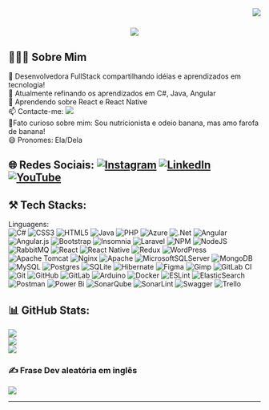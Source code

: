 <img align="right" src="https://visitcount.itsvg.in/api?id=sheilass&icon=9&color=10"/>
<h1 align="center">
  <a href="https://git.io/typing-svg">
    <img src="https://readme-typing-svg.herokuapp.com?font=Fira+Code&weight=900&size=26&pause=1000&color=E282D7&center=true&vCenter=true&random=false&width=435&lines=Ol%C3%A1%2C+tudo+bem%3F%F0%9F%91%8B%F0%9F%8F%BD;Eu+sou+a+Sheila!%F0%9F%91%A9%F0%9F%8F%BD%E2%80%8D%F0%9F%9A%80"/>
  </a>
</h1>

## 🙋🏽‍♀️ Sobre Mim
🔭 Desenvolvedora FullStack compartilhando idéias e aprendizados em tecnologia! <br>🌷 Atualmente refinando os aprendizados em C#, Java, Angular <br>🤩 Aprendendo sobre React e React Native <br>📫 Contacte-me: 
 <a href="mailto:sheila.san.sou@gmail.com">
    <img src="https://img.shields.io/badge/Gmail-#fbcfe8?style=for-the-badge&logo=gmail&logoColor=white" />
  </a> <br>👻Fato curioso sobre mim: Sou nutricionista e odeio banana, mas amo farofa de banana!<br>😄 Pronomes: Ela/Dela<br>

## 🌐 Redes Sociais: [![Instagram](https://img.shields.io/badge/Instagram-%23E4405F.svg?logo=Instagram&logoColor=white)](https://instagram.com/sheilasasou) [![LinkedIn](https://img.shields.io/badge/LinkedIn-%230077B5.svg?logo=linkedin&logoColor=white)](https://linkedin.com/in/sheila-dos-santos-de-souza-14b82772) [![YouTube](https://img.shields.io/badge/YouTube-%23FF0000.svg?logo=YouTube&logoColor=white)](https://youtube.com/@UCWewIVYihcBTsHM05LhgtBg) 

## ⚒ Tech Stacks:
Linguagens:<br/>
![C#](https://img.shields.io/badge/c%23-%23239120.svg?style=flat&logo=csharp&logoColor=white) ![CSS3](https://img.shields.io/badge/css3-%231572B6.svg?style=flat&logo=css3&logoColor=white) ![HTML5](https://img.shields.io/badge/html5-%23E34F26.svg?style=flat&logo=html5&logoColor=white) ![Java](https://img.shields.io/badge/java-%23ED8B00.svg?style=flat&logo=openjdk&logoColor=white) ![PHP](https://img.shields.io/badge/php-%23777BB4.svg?style=flat&logo=php&logoColor=white) 
![Azure](https://img.shields.io/badge/azure-%230072C6.svg?style=flat&logo=microsoftazure&logoColor=white) ![.Net](https://img.shields.io/badge/.NET-5C2D91?style=flat&logo=.net&logoColor=white) ![Angular](https://img.shields.io/badge/angular-%23DD0031.svg?style=flat&logo=angular&logoColor=white) ![Angular.js](https://img.shields.io/badge/angular.js-%23E23237.svg?style=flat&logo=angularjs&logoColor=white) ![Bootstrap](https://img.shields.io/badge/bootstrap-%238511FA.svg?style=flat&logo=bootstrap&logoColor=white) ![Insomnia](https://img.shields.io/badge/Insomnia-black?style=flat&logo=insomnia&logoColor=5849BE) ![Laravel](https://img.shields.io/badge/laravel-%23FF2D20.svg?style=flat&logo=laravel&logoColor=white) ![NPM](https://img.shields.io/badge/NPM-%23CB3837.svg?style=flat&logo=npm&logoColor=white) ![NodeJS](https://img.shields.io/badge/node.js-6DA55F?style=flat&logo=node.js&logoColor=white) ![RabbitMQ](https://img.shields.io/badge/rabbitmq-FF6600?style=flat&logo=rabbitmq&logoColor=white) ![React](https://img.shields.io/badge/react-%2320232a.svg?style=flat&logo=react&logoColor=%2361DAFB) ![React Native](https://img.shields.io/badge/react_native-%2320232a.svg?style=flat&logo=react&logoColor=%2361DAFB) ![Redux](https://img.shields.io/badge/redux-%23593d88.svg?style=flat&logo=redux&logoColor=white) ![WordPress](https://img.shields.io/badge/WordPress-%23117AC9.svg?style=flat&logo=WordPress&logoColor=white) ![Apache Tomcat](https://img.shields.io/badge/apache%20tomcat-%23F8DC75.svg?style=flat&logo=apache-tomcat&logoColor=black) ![Nginx](https://img.shields.io/badge/nginx-%23009639.svg?style=flat&logo=nginx&logoColor=white) ![Apache](https://img.shields.io/badge/apache-%23D42029.svg?style=flat&logo=apache&logoColor=white) ![MicrosoftSQLServer](https://img.shields.io/badge/Microsoft%20SQL%20Server-CC2927?style=flat&logo=microsoft%20sql%20server&logoColor=white) ![MongoDB](https://img.shields.io/badge/MongoDB-%234ea94b.svg?style=flat&logo=mongodb&logoColor=white) ![MySQL](https://img.shields.io/badge/mysql-4479A1.svg?style=flat&logo=mysql&logoColor=white) ![Postgres](https://img.shields.io/badge/postgres-%23316192.svg?style=flat&logo=postgresql&logoColor=white) ![SQLite](https://img.shields.io/badge/sqlite-%2307405e.svg?style=flat&logo=sqlite&logoColor=white) ![Hibernate](https://img.shields.io/badge/Hibernate-59666C?style=flat&logo=Hibernate&logoColor=white) ![Figma](https://img.shields.io/badge/figma-%23F24E1E.svg?style=flat&logo=figma&logoColor=white) ![Gimp](https://img.shields.io/badge/Gimp-657D8B?style=flat&logo=gimp&logoColor=FFFFFF) ![GitLab CI](https://img.shields.io/badge/gitlab%20CI-%23181717.svg?style=flat&logo=gitlab&logoColor=white) ![Git](https://img.shields.io/badge/git-%23F05033.svg?style=flat&logo=git&logoColor=white) ![GitHub](https://img.shields.io/badge/github-%23121011.svg?style=flat&logo=github&logoColor=white) ![GitLab](https://img.shields.io/badge/gitlab-%23181717.svg?style=flat&logo=gitlab&logoColor=white) ![Arduino](https://img.shields.io/badge/-Arduino-00979D?style=flat&logo=Arduino&logoColor=white) ![Docker](https://img.shields.io/badge/docker-%230db7ed.svg?style=flat&logo=docker&logoColor=white) ![ESLint](https://img.shields.io/badge/ESLint-4B3263?style=flat&logo=eslint&logoColor=white) ![ElasticSearch](https://img.shields.io/badge/-ElasticSearch-005571?style=flat&logo=elasticsearch) ![Postman](https://img.shields.io/badge/Postman-FF6C37?style=flat&logo=postman&logoColor=white) ![Power Bi](https://img.shields.io/badge/power_bi-F2C811?style=flat&logo=powerbi&logoColor=black) ![SonarQube](https://img.shields.io/badge/SonarQube-black?style=flat&logo=sonarqube&logoColor=4E9BCD) ![SonarLint](https://img.shields.io/badge/SonarLint-CB2029?style=flat&logo=SONARLINT&logoColor=white) ![Swagger](https://img.shields.io/badge/-Swagger-%23Clojure?style=flat&logo=swagger&logoColor=white) ![Trello](https://img.shields.io/badge/Trello-%23026AA7.svg?style=flat&logo=Trello&logoColor=white)

## 📊 GitHub Stats:
![](https://github-readme-stats.vercel.app/api?username=sheilass&theme=jolly&hide_border=false&include_all_commits=true&count_private=false)<br/>
![](https://github-readme-streak-stats.herokuapp.com/?user=sheilass&theme=jolly&hide_border=false)<br/>
![](https://github-readme-stats.vercel.app/api/top-langs/?username=sheilass&theme=jolly&hide_border=false&include_all_commits=true&count_private=false&layout=compact)

### ✍️ Frase Dev aleatória em inglês 
![](https://quotes-github-readme.vercel.app/api?type=horizontal&theme=jolly)



---
<!-- Proudly created with GPRM ( https://gprm.itsvg.in )  Faça o seu por lá também!-->

